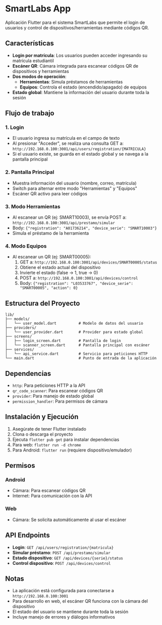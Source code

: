 # SmartLabs App

Aplicación Flutter para el sistema SmartLabs que permite el login de usuarios y control de dispositivos/herramientas mediante códigos QR.

## Características

- **Login por matrícula**: Los usuarios pueden acceder ingresando su matrícula estudiantil
- **Escáner QR**: Cámara integrada para escanear códigos QR de dispositivos y herramientas
- **Dos modos de operación**:
  - **Herramientas**: Simula préstamos de herramientas
  - **Equipos**: Controla el estado (encendido/apagado) de equipos
- **Estado global**: Mantiene la información del usuario durante toda la sesión

## Flujo de trabajo

### 1. Login
- El usuario ingresa su matrícula en el campo de texto
- Al presionar "Acceder", se realiza una consulta GET a: `http://192.168.0.100:3001/api/users/registration/{MATRICULA}`
- Si el usuario existe, se guarda en el estado global y se navega a la pantalla principal

### 2. Pantalla Principal
- Muestra información del usuario (nombre, correo, matrícula)
- Switch para alternar entre modo "Herramientas" y "Equipos"
- Escáner QR activo para leer códigos

### 3. Modo Herramientas
- Al escanear un QR (ej: SMART10003), se envía POST a: `http://192.168.0.100:3001/api/prestamo/simular`
- Body: `{"registration": "A01736214", "device_serie": "SMART10003"}`
- Simula el préstamo de la herramienta

### 4. Modo Equipos
- Al escanear un QR (ej: SMART00005):
  1. GET a: `http://192.168.0.100:3001/api/devices/SMART00005/status`
  2. Obtiene el estado actual del dispositivo
  3. Invierte el estado (false → 1, true → 0)
  4. POST a: `http://192.168.0.100:3001/api/devices/control`
  5. Body: `{"registration": "L03533767", "device_serie": "SMART00005", "action": 0}`

## Estructura del Proyecto

```
lib/
├── models/
│   └── user_model.dart          # Modelo de datos del usuario
├── providers/
│   └── user_provider.dart       # Provider para estado global
├── screens/
│   ├── login_screen.dart        # Pantalla de login
│   └── scanner_screen.dart      # Pantalla principal con escáner
├── services/
│   └── api_service.dart         # Servicio para peticiones HTTP
└── main.dart                    # Punto de entrada de la aplicación
```

## Dependencias

- `http`: Para peticiones HTTP a la API
- `qr_code_scanner`: Para escanear códigos QR
- `provider`: Para manejo de estado global
- `permission_handler`: Para permisos de cámara

## Instalación y Ejecución

1. Asegúrate de tener Flutter instalado
2. Clona o descarga el proyecto
3. Ejecuta `flutter pub get` para instalar dependencias
4. Para web: `flutter run -d chrome`
5. Para Android: `flutter run` (requiere dispositivo/emulador)

## Permisos

### Android
- Cámara: Para escanear códigos QR
- Internet: Para comunicación con la API

### Web
- Cámara: Se solicita automáticamente al usar el escáner

## API Endpoints

- **Login**: `GET /api/users/registration/{matricula}`
- **Simular préstamo**: `POST /api/prestamo/simular`
- **Estado dispositivo**: `GET /api/devices/{serie}/status`
- **Control dispositivo**: `POST /api/devices/control`

## Notas

- La aplicación está configurada para conectarse a `http://192.168.0.100:3001`
- Para desarrollo en web, el escáner QR funciona con la cámara del dispositivo
- El estado del usuario se mantiene durante toda la sesión
- Incluye manejo de errores y diálogos informativos
